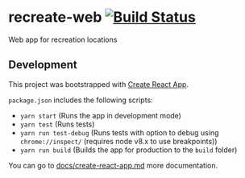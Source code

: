 # recreate-web [![Build Status](https://travis-ci.org/agrc/recreate-web.svg?branch=master)](https://travis-ci.org/agrc/recreate-web)
Web app for recreation locations

## Development
This project was bootstrapped with [Create React App](https://github.com/facebookincubator/create-react-app).

`package.json` includes the following scripts:
  - `yarn start` (Runs the app in development mode)
  - `yarn test` (Runs tests)
  - `yarn run test-debug` (Runs tests with option to debug using `chrome://inspect/` (requires node v8.x to use breakpoints))
  - `yarn run build` (Builds the app for production to the `build` folder)

You can go to [docs/create-react-app.md](docs/create-react-app.md) more documentation.
